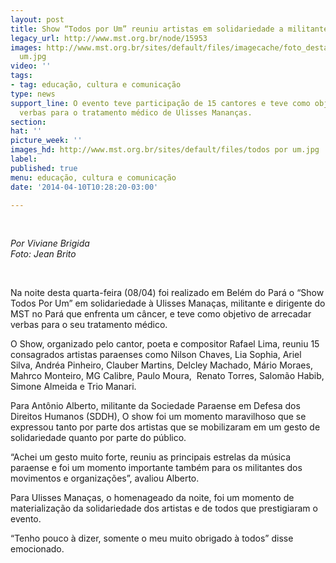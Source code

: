 ```yaml
---
layout: post
title: Show “Todos por Um” reuniu artistas em solidariedade a militante do MST
legacy_url: http://www.mst.org.br/node/15953
images: http://www.mst.org.br/sites/default/files/imagecache/foto_destaque/todos por
  um.jpg
video: ''
tags:
- tag: educação, cultura e comunicação
type: news
support_line: O evento teve participação de 15 cantores e teve como objetivo arrecadar
  verbas para o tratamento médico de Ulisses Mananças.
section: 
hat: ''
picture_week: ''
images_hd: http://www.mst.org.br/sites/default/files/todos por um.jpg
label: 
published: true
menu: educação, cultura e comunicação
date: '2014-04-10T10:28:20-03:00'

---
```

<p>&nbsp;</p><p><em>Por Viviane Brigida<br>Foto: Jean Brito</em></p><p>&nbsp;</p><p>Na noite desta quarta-feira (08/04) foi realizado em Belém do Pará o “Show Todos Por Um” em solidariedade à Ulisses Manaças, militante e dirigente do MST no Pará que enfrenta um câncer, e teve como objetivo de arrecadar verbas para o seu tratamento médico.</p><p>O Show, organizado pelo cantor, poeta e compositor Rafael Lima, reuniu 15 consagrados artistas paraenses como Nilson Chaves, Lia Sophia, Ariel Silva, Andréa Pinheiro, Clauber Martins, Delcley Machado, Mário Moraes, Mahrco Monteiro, MG Calibre, Paulo Moura, &nbsp;Renato Torres, Salomão Habib, Simone Almeida e Trio Manari.</p><p>Para Antônio Alberto, militante da Sociedade Paraense em Defesa dos Direitos Humanos (SDDH), O show foi um momento maravilhoso que se expressou tanto por parte dos artistas que se mobilizaram em um gesto de solidariedade quanto por parte do público.</p><p>“Achei um gesto muito forte, reuniu as principais estrelas da música paraense e foi um momento importante também para os militantes dos movimentos e organizações”, avaliou Alberto.</p><p>Para Ulisses Manaças, o homenageado da noite, foi um momento de materialização da solidariedade dos artistas e de todos que prestigiaram o evento.</p><p>“Tenho pouco à dizer, somente o meu muito obrigado à todos” disse emocionado.</p><p>&nbsp;</p>
